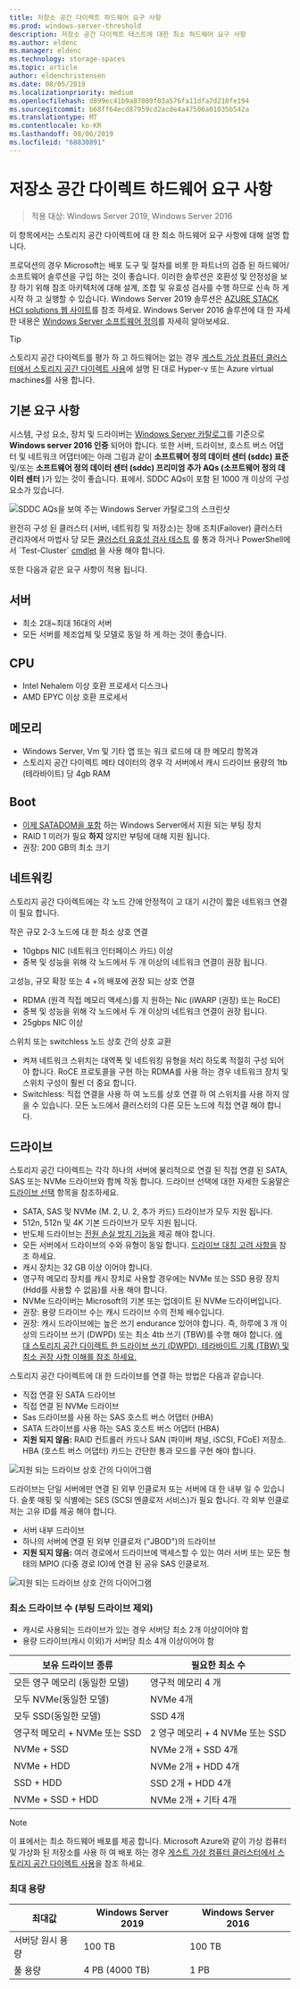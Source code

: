 ```yaml
---
title: 저장소 공간 다이렉트 하드웨어 요구 사항
ms.prod: windows-server-threshold
description: 저장소 공간 다이렉트 테스트에 대한 최소 하드웨어 요구 사항
ms.author: eldenc
ms.manager: eldenc
ms.technology: storage-spaces
ms.topic: article
author: eldenchristensen
ms.date: 08/05/2019
ms.localizationpriority: medium
ms.openlocfilehash: d899ec41b9a87089f03a576fa11dfa7d210fe194
ms.sourcegitcommit: b68ff64ecd87959cd2acde4a47506a01035b542a
ms.translationtype: MT
ms.contentlocale: ko-KR
ms.lasthandoff: 08/06/2019
ms.locfileid: "68830891"
---
```

# <a name="storage-spaces-direct-hardware-requirements"></a>저장소 공간 다이렉트 하드웨어 요구 사항

> 적용 대상: Windows Server 2019, Windows Server 2016

이 항목에서는 스토리지 공간 다이렉트에 대 한 최소 하드웨어 요구 사항에 대해 설명 합니다.

프로덕션의 경우 Microsoft는 배포 도구 및 절차를 비롯 한 파트너의 검증 된 하드웨어/소프트웨어 솔루션을 구입 하는 것이 좋습니다. 이러한 솔루션은 호환성 및 안정성을 보장 하기 위해 참조 아키텍처에 대해 설계, 조합 및 유효성 검사를 수행 하므로 신속 하 게 시작 하 고 실행할 수 있습니다. Windows Server 2019 솔루션은 [AZURE STACK HCI solutions 웹 사이트](https://azure.microsoft.com/overview/azure-stack/hci)를 참조 하세요. Windows Server 2016 솔루션에 대 한 자세한 내용은 [Windows Server 소프트웨어 정의](https://microsoft.com/wssd)를 자세히 알아보세요.

   > [!TIP]
   > 스토리지 공간 다이렉트를 평가 하 고 하드웨어는 없는 경우 [게스트 가상 컴퓨터 클러스터에서 스토리지 공간 다이렉트 사용](storage-spaces-direct-in-vm.md)에 설명 된 대로 Hyper-v 또는 Azure virtual machines를 사용 합니다.

## <a name="base-requirements"></a>기본 요구 사항

시스템, 구성 요소, 장치 및 드라이버는 [Windows Server 카탈로그](https://www.windowsservercatalog.com)를 기준으로 **Windows server 2016 인증** 되어야 합니다. 또한 서버, 드라이브, 호스트 버스 어댑터 및 네트워크 어댑터에는 아래 그림과 같이 **소프트웨어 정의 데이터 센터 (sddc) 표준** 및/또는 **소프트웨어 정의 데이터 센터 (sddc) 프리미엄 추가 AQs (소프트웨어 정의 데이터 센터** )가 있는 것이 좋습니다. 표에서. SDDC AQs이 포함 된 1000 개 이상의 구성 요소가 있습니다.

![SDDC AQs을 보여 주는 Windows Server 카탈로그의 스크린샷](media/hardware-requirements/sddc-aqs.png)

완전히 구성 된 클러스터 (서버, 네트워킹 및 저장소)는 장애 조치(Failover) 클러스터 관리자에서 마법사 당 모든 [클러스터 유효성 검사 테스트](https://technet.microsoft.com/library/cc732035(v=ws.10).aspx) 를 통과 하거나 PowerShell에서 `Test-Cluster` [cmdlet](https://docs.microsoft.com/powershell/module/failoverclusters/test-cluster?view=win10-ps) 을 사용 해야 합니다.

또한 다음과 같은 요구 사항이 적용 됩니다.

## <a name="servers"></a>서버

- 최소 2대~최대 16대의 서버
- 모든 서버를 제조업체 및 모델로 동일 하 게 하는 것이 좋습니다.

## <a name="cpu"></a>CPU

- Intel Nehalem 이상 호환 프로세서 디스크나
- AMD EPYC 이상 호환 프로세서

## <a name="memory"></a>메모리

- Windows Server, Vm 및 기타 앱 또는 워크 로드에 대 한 메모리 항목과
- 스토리지 공간 다이렉트 메타 데이터의 경우 각 서버에서 캐시 드라이브 용량의 1tb (테라바이트) 당 4gb RAM

## <a name="boot"></a>Boot

- [이제 SATADOM을 포함](https://cloudblogs.microsoft.com/windowsserver/2017/08/30/announcing-support-for-satadom-boot-drives-in-windows-server-2016/) 하는 Windows Server에서 지원 되는 부팅 장치
- RAID 1 미러가 필요 **하지** 않지만 부팅에 대해 지원 됩니다.
- 권장: 200 GB의 최소 크기

## <a name="networking"></a>네트워킹

스토리지 공간 다이렉트에는 각 노드 간에 안정적이 고 대기 시간이 짧은 네트워크 연결이 필요 합니다.  

작은 규모 2-3 노드에 대 한 최소 상호 연결
- 10gbps NIC (네트워크 인터페이스 카드) 이상
- 중복 및 성능을 위해 각 노드에서 두 개 이상의 네트워크 연결이 권장 됩니다.

고성능, 규모 확장 또는 4 +의 배포에 권장 되는 상호 연결 
- RDMA (원격 직접 메모리 액세스)를 지 원하는 Nic (iWARP (권장) 또는 RoCE)
- 중복 및 성능을 위해 각 노드에서 두 개 이상의 네트워크 연결이 권장 됩니다.
- 25gbps NIC 이상

스위치 또는 switchless 노드 상호 간의 상호 교환
- 켜져 네트워크 스위치는 대역폭 및 네트워킹 유형을 처리 하도록 적절히 구성 되어야 합니다.  RoCE 프로토콜을 구현 하는 RDMA를 사용 하는 경우 네트워크 장치 및 스위치 구성이 훨씬 더 중요 합니다. 
- Switchless: 직접 연결을 사용 하 여 노드를 상호 연결 하 여 스위치를 사용 하지 않을 수 있습니다.  모든 노드에서 클러스터의 다른 모든 노드에 직접 연결 해야 합니다.


## <a name="drives"></a>드라이브

스토리지 공간 다이렉트는 각각 하나의 서버에 물리적으로 연결 된 직접 연결 된 SATA, SAS 또는 NVMe 드라이브와 함께 작동 합니다. 드라이브 선택에 대한 자세한 도움말은 [드라이브 선택](choosing-drives.md) 항목을 참조하세요.

- SATA, SAS 및 NVMe (M. 2, U. 2, 추가 카드) 드라이브가 모두 지원 됩니다.
- 512n, 512n 및 4K 기본 드라이브가 모두 지원 됩니다.
- 반도체 드라이브는 [전원 손실 방지 기능을](https://blogs.technet.microsoft.com/filecab/2016/11/18/dont-do-it-consumer-ssd/) 제공 해야 합니다.
- 모든 서버에서 드라이브의 수와 유형이 동일 합니다. [드라이브 대칭 고려 사항을](drive-symmetry-considerations.md) 참조 하세요.
- 캐시 장치는 32 GB 이상 이어야 합니다.
- 영구적 메모리 장치를 캐시 장치로 사용할 경우에는 NVMe 또는 SSD 용량 장치 (Hdd를 사용할 수 없음)를 사용 해야 합니다.
- NVMe 드라이버는 Microsoft의 기본 또는 업데이트 된 NVMe 드라이버입니다.
- 권장: 용량 드라이브 수는 캐시 드라이브 수의 전체 배수입니다.
- 권장: 캐시 드라이브에는 높은 쓰기 endurance 있어야 합니다. 즉, 하루에 3 개 이상의 드라이브 쓰기 (DWPD) 또는 최소 4tb 쓰기 (TBW)를 수행 해야 합니다. [에 대 스토리지 공간 다이렉트 한 드라이브 쓰기 (DWPD), 테라바이트 기록 (TBW) 및 최소 권장 사항 이해를 참조 하세요. ](https://blogs.technet.microsoft.com/filecab/2017/08/11/understanding-dwpd-tbw/)

스토리지 공간 다이렉트에 대 한 드라이브를 연결 하는 방법은 다음과 같습니다.

- 직접 연결 된 SATA 드라이브
- 직접 연결 된 NVMe 드라이브
- Sas 드라이브를 사용 하는 SAS 호스트 버스 어댑터 (HBA)
- SATA 드라이브를 사용 하는 SAS 호스트 버스 어댑터 (HBA)
- **지원 되지 않음:** RAID 컨트롤러 카드나 SAN (파이버 채널, iSCSI, FCoE) 저장소. HBA (호스트 버스 어댑터) 카드는 간단한 통과 모드를 구현 해야 합니다.

![지원 되는 드라이브 상호 간의 다이어그램](media/hardware-requirements/drive-interconnect-support-1.png)

드라이브는 단일 서버에만 연결 된 외부 인클로저 또는 서버에 대 한 내부 일 수 있습니다. 슬롯 매핑 및 식별에는 SES (SCSI 엔클로저 서비스)가 필요 합니다. 각 외부 인클로저는 고유 ID를 제공 해야 합니다.

- 서버 내부 드라이브
- 하나의 서버에 연결 된 외부 인클로저 ("JBOD")의 드라이브
- **지원 되지 않음:** 여러 경로에서 드라이브에 액세스할 수 있는 여러 서버 또는 모든 형태의 MPIO (다중 경로 IO)에 연결 된 공유 SAS 인클로저.

![지원 되는 드라이브 상호 간의 다이어그램](media/hardware-requirements/drive-interconnect-support-2.png)

### <a name="minimum-number-of-drives-excludes-boot-drive"></a>최소 드라이브 수 (부팅 드라이브 제외)

- 캐시로 사용되는 드라이브가 있는 경우 서버당 최소 2개 이상이어야 함
- 용량 드라이브(캐시 이외)가 서버당 최소 4개 이상이어야 함

| 보유 드라이브 종류   | 필요한 최소 수 |
|-----------------------|-------------------------|
| 모든 영구 메모리 (동일한 모델) | 영구적 메모리 4 개 |
| 모두 NVMe(동일한 모델) | NVMe 4개                  |
| 모두 SSD(동일한 모델)  | SSD 4개                   |
| 영구적 메모리 + NVMe 또는 SSD | 2 영구 메모리 + 4 NVMe 또는 SSD |
| NVMe + SSD            | NVMe 2개 + SSD 4개          |
| NVMe + HDD            | NVMe 2개 + HDD 4개          |
| SSD + HDD             | SSD 2개 + HDD 4개           |
| NVMe + SSD + HDD      | NVMe 2개 + 기타 4개       |

   >[!NOTE]
   > 이 표에서는 최소 하드웨어 배포를 제공 합니다. Microsoft Azure와 같이 가상 컴퓨터 및 가상화 된 저장소를 사용 하 여 배포 하는 경우 [게스트 가상 컴퓨터 클러스터에서 스토리지 공간 다이렉트 사용](storage-spaces-direct-in-vm.md)을 참조 하세요.

### <a name="maximum-capacity"></a>최대 용량

| 최대값                | Windows Server 2019  | Windows Server 2016  |
| ---                     | ---------            | ---------            |
| 서버당 원시 용량 | 100 TB               | 100 TB               |
| 풀 용량           | 4 PB (4000 TB)      | 1 PB                 |
